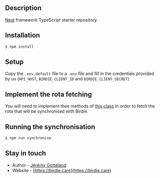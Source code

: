 ## Description

[Nest](https://github.com/nestjs/nest) framework TypeScript starter repository.

## Installation

```bash
$ npm install
```

## Setup

Copy the `.env.default` file to a `.env` file and fill in the credentials provided by us (`API_HOST`, `BIRDIE_CLIENT_ID` and `BIRDIE_CLIENT_SECRET`)


## Implement the rota fetching

You will need to implement thee methods of [this class](./src/integration.implementation.ts) in order to fetch the rota that will be synchronised with Birdie.

## Running the synchronisation

```bash
$ npm run synchronise
```

## Stay in touch

- Author - [Jérémy Gotteland](jeremy.gotteland@birdie.care)
- Website - [https://birdie.care](https://birdie.care)
